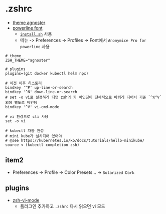 # .zshrc

- [theme agnoster](https://github.com/ohmyzsh/ohmyzsh/wiki/Themes#agnoster)
- [powerline font](https://github.com/powerline/fonts)
  - [`install.sh`](https://github.com/powerline/fonts#installation) 사용
  - 메뉴 -> Preferences -> Profiles ->  Font에서 `Anonymice Pro for powerline` 사용

```.zshrc
# theme
ZSH_THEME="agnoster"

# plugins
plugins=(git docker kubectl helm npx)

# 이전 이후 히스토리
bindkey '^P' up-line-or-search
bindkey '^N' down-line-or-search
# set -o vi로 설정하게 되면 zsh의 키 바인딩이 전체적으로 바뀌게 되어서 기존 `^X^V`외에 별도로 바인딩
bindkey '^V' vi-cmd-mode

# vi 환경으로 cli 사용
set -o vi

# kubectl 자동 완성
# mini kube가 설치되어 있어야
# @see https://kubernetes.io/ko/docs/tutorials/hello-minikube/
source < (kubectl completion zsh)
```
## item2
- Preferences -> Profile -> Color Presets... -> `Solarized Dark` 

## plugins
- [zsh-vi-mode](https://github.com/jeffreytse/zsh-vi-mode#as-an-oh-my-zsh-custom-plugin)
  - 플러그인 추가하고 `.zshrc` 다시 읽으면 vi 모드
